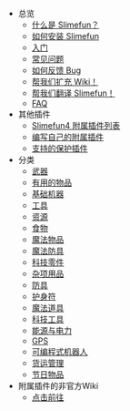- 总览
  - [什么是 Slimefun？](/Slimefun-in-a-nutshell)
  - [如何安装 Slimefun](/Installing-Slimefun)
  - [入门](/Getting-Started)
  - [常见问题](/Common-Issues)
  - [如何反馈 Bug](/How-to-report-bugs)
  - [帮我们扩充 Wiki！](/Expanding-the-Wiki)
  - [帮我们翻译 Slimefun！](/Translating-Slimefun)
  - [FAQ](/FAQ)
- 其他插件
  - [Slimefun4 附属插件列表](/Addons)
  - [编写自己的附属插件](/Developer-Guide)
  - [支持的保护插件](/Protection-Plugins)
- 分类
  - [武器](/Weapons)
  - [有用的物品](/Items)
  - [基础机器](/Basic-Machines)
  - [工具](/Tools)
  - [资源](/Resources)
  - [食物](/Food)
  - [魔法物品](/Magical-Items)
  - [魔法防具](/Magical-Armor)
  - [科技零件](/Technical-Components)
  - [杂项用品](/Miscellaneous-Items)
  - [防具](/Armor)
  - [护身符](/Talismans)
  - [魔法道具](/Magical-Gadgets)
  - [科技工具](/Technical-Gadgets)
  - [能源与电力](/Electric-Machines)
  - [GPS](/GPS)
  - [可编程式机器人](/Androids)
  - [货运管理](/Cargo-Management)
  - [节日物品](/Seasonal-Categories)
- 附属插件的非官方Wiki
  - [点击前往](https://slimefun-addons-wiki.guizhanss.cn/)
